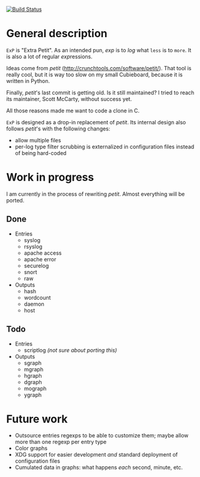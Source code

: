 [![Build Status](https://travis-ci.org/cadrian/exp.png?branch=master)](https://travis-ci.org/cadrian/exp)

# General description

`ExP` is "Extra Petit". As an intended pun, *exp* is to *log* what `less` is to `more`. It is also a lot of regular *exp*ressions.

Ideas come from *petit* (http://crunchtools.com/software/petit/). That
tool is really cool, but it is way too slow on my small Cubieboard,
because it is written in Python.

Finally, *petit*'s last commit is getting old. Is it still maintained?
I tried to reach its maintainer, Scott McCarty, without success yet.

All those reasons made me want to code a clone in C.

`ExP` is designed as a drop-in replacement of *petit*. Its internal
design also follows *petit*'s with the following changes:

* allow multiple files
* per-log type filter scrubbing is externalized in configuration files
  instead of being hard-coded

# Work in progress

I am currently in the process of rewriting *petit*. Almost everything
will be ported.

## Done

* Entries
  * syslog
  * rsyslog
  * apache access
  * apache error
  * securelog
  * snort
  * raw
* Outputs
  * hash
  * wordcount
  * daemon
  * host

## Todo

* Entries
  * scriptlog *(not sure about porting this)*
* Outputs
  * sgraph
  * mgraph
  * hgraph
  * dgraph
  * mograph
  * ygraph

# Future work

* Outsource entries regexps to be able to customize them; maybe allow
  more than one regexp per entry type
* Color graphs
* XDG support for easier development *and* standard deployment of
  configuration files
* Cumulated data in graphs: what happens *each* second, minute, etc.
